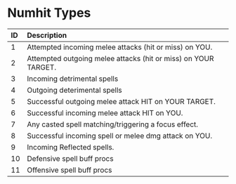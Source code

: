 # Numhit Types

| **ID** | **Description** |
| :--- | :--- |
| 1 | Attempted incoming melee attacks \(hit or miss\) on YOU. |
| 2 | Attempted outgoing melee attacks \(hit or miss\) on YOUR TARGET. |
| 3 | Incoming detrimental spells |
| 4 | Outgoing deterimental spells |
| 5 | Successful outgoing melee attack HIT on YOUR TARGET. |
| 6 | Successful incoming melee attack HIT on YOU. |
| 7 | Any casted spell matching/triggering a focus effect. |
| 8 | Successful incoming spell or melee dmg attack on YOU. |
| 9 | Incoming Reflected spells. |
| 10 | Defensive spell buff procs |
| 11 | Offensive spell buff procs |

